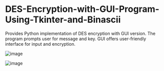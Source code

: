 # DES-Encryption-with-GUI-Program-Using-Tkinter-and-Binascii
Provides Python implementation of DES encryption with GUI version. The program prompts user for message and key. GUI offers user-friendly interface for input and encryption.

![image](https://github.com/Rimahhd/DES-Encryption-with-GUI-/assets/103281992/4568e6bd-87d7-4d56-b846-30c70df1c36a)


![image](https://github.com/Rimahhd/DES-Encryption-with-GUI-/assets/103281992/a9c618d6-c15b-4578-b8e9-e624089c8dbb)


